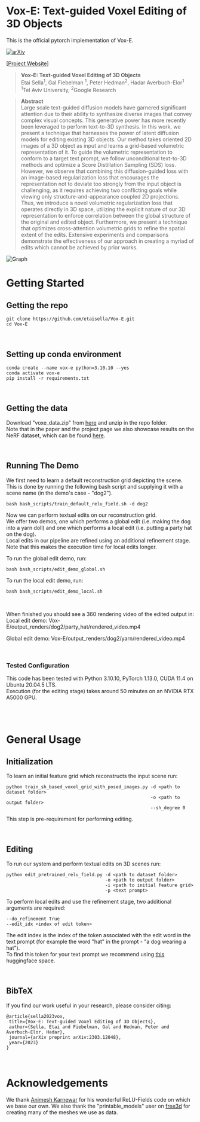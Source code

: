 # Vox-E: Text-guided Voxel Editing of 3D Objects

This is the official pytorch implementation of Vox-E.

[![arXiv](https://img.shields.io/badge/arXiv-2303.12048-b31b1b.svg)](https://arxiv.org/abs/2303.12048)

[[Project Website](https://tau-vailab.github.io/Vox-E/)]

> **Vox-E: Text-guided Voxel Editing of 3D Objects**<br>
> Etai Sella<sup>1</sup>, Gal Fiebelman <sup>1</sup>, Peter Hedman<sup>2</sup>, Hadar Averbuch-Elor<sup>1</sup><br>
> <sup>1</sup>Tel Aviv University, <sup>2</sup>Google Research

>**Abstract** <br>
> Large scale text-guided diffusion models have garnered significant attention due to their ability to synthesize diverse images that convey complex visual concepts. This generative power has more recently been leveraged to perform text-to-3D synthesis. In this work, we present a technique that harnesses the power of latent diffusion models for editing existing 3D objects. Our method takes oriented 2D images of a 3D object as input and learns a grid-based volumetric representation of it. To guide the volumetric representation to conform to a target text prompt, we follow unconditional text-to-3D methods and optimize a Score Distillation Sampling (SDS) loss. However, we observe that combining this diffusion-guided loss with an image-based regularization loss that encourages the representation not to deviate too strongly from the input object is challenging, as it requires achieving two conflicting goals while viewing only structure-and-appearance coupled 2D projections. Thus, we introduce a novel volumetric regularization loss that operates directly in 3D space, utilizing the explicit nature of our 3D representation to enforce correlation between the global structure of the original and edited object. Furthermore, we present a technique that optimizes cross-attention volumetric grids to refine the spatial extent of the edits. Extensive experiments and comparisons demonstrate the effectiveness of our approach in creating a myriad of edits which cannot be achieved by prior works.

![Graph](https://tau-vailab.github.io/Vox-E/images/voxe_teaser.png "Flow:")
</br>

# Getting Started

## Getting the repo
    git clone https://github.com/etaisella/Vox-E.git
    cd Vox-E

</br>

## Setting up conda environment
    conda create --name vox-e python=3.10.10 --yes
    conda activate vox-e
    pip install -r requirements.txt

</br>

## Getting the data
Download "voxe_data.zip" from [here](https://drive.google.com/file/d/1h1X3NppS4V2PtCHg4gSCaZO93ZvFqnRO/view?usp=sharing) 
and unzip in the repo folder. 
</br>
Note that in the paper and the project page we also showcase results on the NeRF dataset, which can be found 
[here](https://drive.google.com/drive/u/0/folders/1-iJug5cTJA7bhDnhIxTraH5EyuyRA7sr).

</br>

## Running The Demo
We first need to learn a default reconstruction grid depicting the scene. </br>
This is done by running the following bash script and supplying it with a scene name (in the demo's case - "dog2").

    bash bash_scripts/train_default_relu_field.sh -d dog2

Now we can perform textual edits on our reconstruction grid.</br>
We offer two demos, one which performs a global edit (i.e. making the dog into a yarn doll) and one which performs a local edit (i.e. putting a party hat on the dog). </br>
Local edits in our pipeline are refined using an additional refinement stage. Note that this makes the execution time for local edits longer.</br>

To run the global edit demo, run:

    bash bash_scripts/edit_demo_global.sh

To run the local edit demo, run:

    bash bash_scripts/edit_demo_local.sh
</br>

When finished you should see a 360 rendering video of the edited output in:
Local edit demo:
    Vox-E/output_renders/dog2/party_hat/rendered_video.mp4

Global edit demo:
    Vox-E/output_renders/dog2/yarn/rendered_video.mp4

</br>

### Tested Configuration
This code has been tested with Python 3.10.10, PyTorch 1.13.0, CUDA 11.4 on Ubuntu 20.04.5 LTS. </br>
Execution (for the editing stage) takes around 50 minutes on an NVIDIA RTX A5000 GPU. 

</br>
</br>

# General Usage

## Initialization

To learn an initial feature grid which reconstructs the input scene run:

    python train_sh_based_voxel_grid_with_posed_images.py -d <path to dataset folder>
                                                          -o <path to output folder>
                                                          --sh_degree 0

This step is pre-requirement for performing editing.

</br>

## Editing

To run our system and perform textual edits on 3D scenes run:

    python edit_pretrained_relu_field.py -d <path to dataset folder>
                                         -o <path to output folder>
                                         -i <path to initial feature grid>
                                         -p <text prompt>

To perform local edits and use the refinement stage, two additional arguments are required:

    --do_refinement True
    --edit_idx <index of edit token>

The edit index is the index of the token associated with the edit word in the text prompt (for example the word "hat" in the prompt - "a dog wearing a hat"). </br>
To find this token for your text prompt we recommend using [this](https://huggingface.co/spaces/AttendAndExcite/Attend-and-Excite) 
huggingface space.

</br>

## BibTeX
If you find our work useful in your research, please consider citing:

    @article{sella2023vox,
     title={Vox-E: Text-guided Voxel Editing of 3D Objects},
     author={Sella, Etai and Fiebelman, Gal and Hedman, Peter and Averbuch-Elor, Hadar},
     journal={arXiv preprint arXiv:2303.12048},
     year={2023}
    }
    
</br>

# Acknowledgements

We thank [Animesh Karnewar](https://akanimax.github.io/) for his wonderful ReLU-Fields code on which we base our own.
We also thank the "printable_models" user on [free3d](https://free3d.com/) for creating many of the meshes we use as data.
